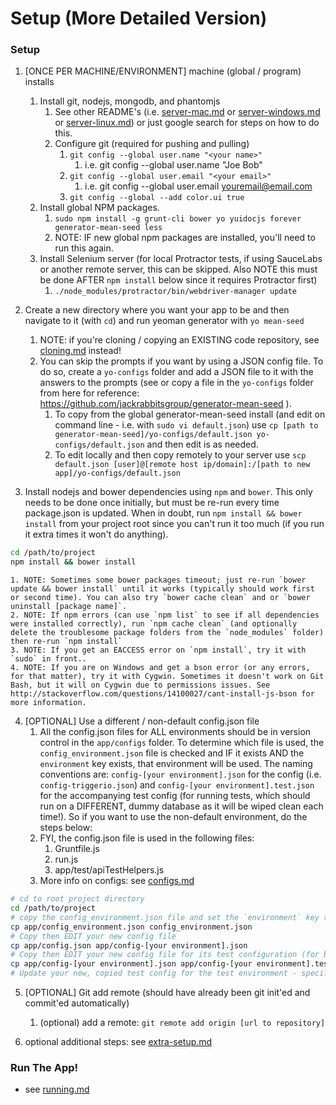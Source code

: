 # Setup (More Detailed Version)

### Setup
1. [ONCE PER MACHINE/ENVIRONMENT] machine (global / program) installs
	1. Install git, nodejs, mongodb, and phantomjs
		1. See other README's (i.e. [server-mac.md](server-mac.md) or [server-windows.md](server-windows.md) or [server-linux.md](server-linux.md)) or just google search for steps on how to do this.
		2. Configure git (required for pushing and pulling)
			1. `git config --global user.name "<your name>"`
				1. i.e. git config --global user.name "Joe Bob"
			2. `git config --global user.email "<your email>"`
				1. i.e. git config --global user.email youremail@email.com
			3. `git config --global --add color.ui true`
	2. Install global NPM packages.
		1. `sudo npm install -g grunt-cli bower yo yuidocjs forever generator-mean-seed less`
		1. NOTE: IF new global npm packages are installed, you'll need to run this again.
	3. Install Selenium server (for local Protractor tests, if using SauceLabs or another remote server, this can be skipped. Also NOTE this must be done AFTER `npm install` below since it requires Protractor first)
		1. `./node_modules/protractor/bin/webdriver-manager update`

2. Create a new directory where you want your app to be and then navigate to it (with `cd`) and run yeoman generator with `yo mean-seed`
	1. NOTE: if you're cloning / copying an EXISTING code repository, see [cloning.md](cloning.md) instead!
	2. You can skip the prompts if you want by using a JSON config file. To do so, create a `yo-configs` folder and add a JSON file to it with the answers to the prompts (see or copy a file in the `yo-configs` folder from here for reference: https://github.com/jackrabbitsgroup/generator-mean-seed ).
		1. To copy from the global generator-mean-seed install (and edit on command line - i.e. with `sudo vi default.json`) use `cp [path to generator-mean-seed]/yo-configs/default.json yo-configs/default.json` and then edit is as needed.
		2. To edit locally and then copy remotely to your server use `scp default.json [user]@[remote host ip/domain]:/[path to new app]/yo-configs/default.json`

3. Install nodejs and bower dependencies using `npm` and `bower`. This only needs to be done once initially, but must be re-run every time package.json is updated. When in doubt, run `npm install && bower install` from your project root since you can't run it too much (if you run it extra times it won't do anything).
```bash
cd /path/to/project
npm install && bower install
```
	1. NOTE: Sometimes some bower packages timeout; just re-run `bower update && bower install` until it works (typically should work first or second time). You can also try `bower cache clean` and or `bower uninstall [package name]`.
	2. NOTE: If npm errors (can use `npm list` to see if all dependencies were installed correctly), run `npm cache clean` (and optionally delete the troublesome package folders from the `node_modules` folder) then re-run `npm install`
	3. NOTE: If you get an EACCESS error on `npm install`, try it with `sudo` in front..
	4. NOTE: If you are on Windows and get a bson error (or any errors, for that matter), try it with Cygwin. Sometimes it doesn't work on Git Bash, but it will on Cygwin due to permissions issues. See http://stackoverflow.com/questions/14100027/cant-install-js-bson for more information.

4. [OPTIONAL] Use a different / non-default config.json file
	1. All the config.json files for ALL environments should be in version control in the `app/configs` folder. To determine which file is used, the `config_environment.json` file is checked and IF it exists AND the `environment` key exists, that environment will be used. The naming conventions are: `config-[your environment].json` for the config (i.e. `config-triggerio.json`) and `config-[your environment].test.json` for the accompanying test config (for running tests, which should run on a DIFFERENT, dummy database as it will be wiped clean each time!). So if you want to use the non-default environment, do the steps below:
	2. FYI, the config.json file is used in the following files:
		1. Gruntfile.js
		2. run.js
		3. app/test/apiTestHelpers.js
	3. More info on configs: see [configs.md](../files/configs.md)
```bash
# cd to root project directory
cd /path/to/project
# copy the config_environment.json file and set the `environment` key to your new environment.
cp app/config_environment.json config_environment.json
# Copy then EDIT your new config file
cp app/config.json app/config-[your environment].json
# Copy then EDIT your new config file for its test configuration (for backend tests)
cp app/config-[your environment].json app/config-[your environment].test.json
# Update your new, copied test config for the test environment - specifically, change 'db.database' and 'session.store.db' to a different testing database, such as 'test_temp'. Also, optionally, change the `server.port` so that way both the test server and the non-test server can run at the same time.
```

5. [OPTIONAL] Git add remote (should have already been git init'ed and commit'ed automatically)
	1. (optional) add a remote: `git remote add origin [url to repository]`
	
	
6. optional additional steps: see [extra-setup.md](extra-setup.md)

	

### Run The App!
- see [running.md](running.md)
